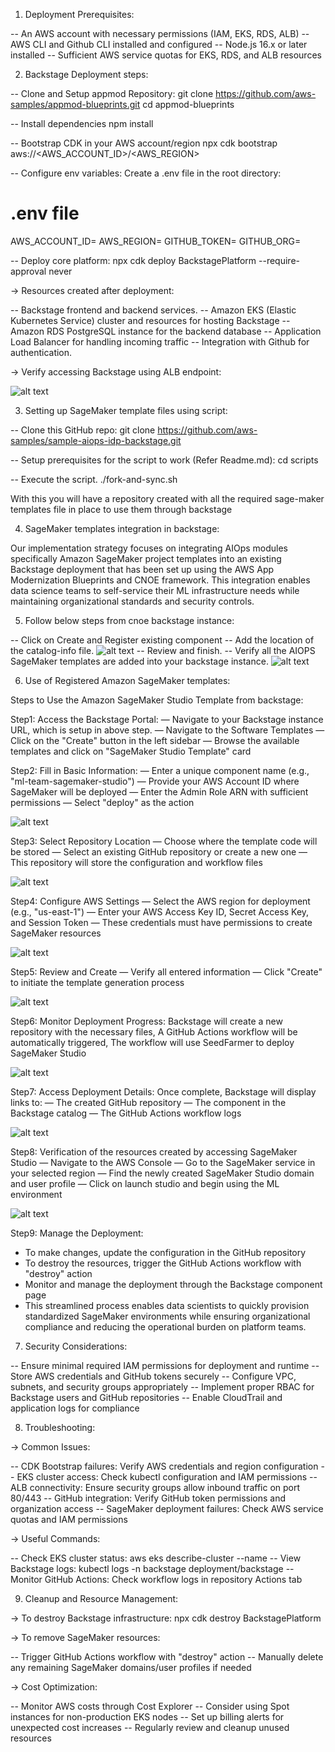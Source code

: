 1. Deployment Prerequisites:

-- An AWS account with necessary permissions (IAM, EKS, RDS, ALB)
-- AWS CLI and Github CLI installed and configured
-- Node.js 16.x or later installed
-- Sufficient AWS service quotas for EKS, RDS, and ALB resources


2. Backstage Deployment steps:

-- Clone and Setup appmod Repository:
git clone https://github.com/aws-samples/appmod-blueprints.git 
cd appmod-blueprints 

-- Install dependencies 
npm install

-- Bootstrap CDK in your AWS account/region
npx cdk bootstrap aws://<AWS_ACCOUNT_ID>/<AWS_REGION>

-- Configure env variables:
Create a .env file in the root directory:
# .env file 
AWS_ACCOUNT_ID=<your-aws-account-id> 
AWS_REGION=<your-aws-region> 
GITHUB_TOKEN=<your-github-token> 
GITHUB_ORG=<your-github-org>

-- Deploy core platform:
npx cdk deploy BackstagePlatform --require-approval never

-> Resources created after deployment:

-- Backstage frontend and backend services.
-- Amazon EKS (Elastic Kubernetes Service) cluster and resources for hosting Backstage
-- Amazon RDS PostgreSQL instance for the backend database
-- Application Load Balancer for handling incoming traffic
-- Integration with Github for authentication.

-> Verify accessing Backstage using ALB endpoint:

![alt text](image.png)


3. Setting up SageMaker template files using script:

-- Clone this GitHub repo:
git clone https://github.com/aws-samples/sample-aiops-idp-backstage.git

-- Setup prerequisites for the script to work (Refer Readme.md):
cd scripts

-- Execute the script.
./fork-and-sync.sh

With this you will have a repository created with all the required sage-maker templates file in place to use them through backstage


4. SageMaker templates integration in backstage:

Our implementation strategy focuses on integrating AIOps modules specifically Amazon SageMaker project templates into an existing Backstage deployment that has been set up using the AWS App Modernization Blueprints and CNOE framework. This integration enables data science teams to self-service their ML infrastructure needs while maintaining organizational standards and security controls.


5. Follow below steps from cnoe backstage instance:

-- Click on Create and Register existing component
-- Add the location of the catalog-info file.
![alt text](image-1.png)
-- Review and finish.
-- Verify all the AIOPS SageMaker templates are added into your backstage instance.
![alt text](image-2.png)


6. Use of Registered Amazon SageMaker templates:

Steps to Use the Amazon SageMaker Studio Template from backstage:

Step1: Access the Backstage Portal: 
 — Navigate to your Backstage instance URL, which is setup in above step.
 — Navigate to the Software Templates
 — Click on the "Create" button in the left sidebar
 — Browse the available templates and click on "SageMaker Studio Template" card

Step2: Fill in Basic Information:
 — Enter a unique component name (e.g., "ml-team-sagemaker-studio")
 — Provide your AWS Account ID where SageMaker will be deployed
 — Enter the Admin Role ARN with sufficient permissions
 — Select "deploy" as the action

![alt text](image-3.png)

Step3: Select Repository Location
 — Choose where the template code will be stored
 — Select an existing GitHub repository or create a new one
 — This repository will store the configuration and workflow files

![alt text](image-4.png)

Step4: Configure AWS Settings
 — Select the AWS region for deployment (e.g., "us-east-1")
 — Enter your AWS Access Key ID, Secret Access Key, and Session Token
 — These credentials must have permissions to create SageMaker resources

![alt text](image-5.png)

Step5: Review and Create
 — Verify all entered information
 — Click "Create" to initiate the template generation process

![alt text](image-6.png)

Step6: Monitor Deployment Progress: 
  Backstage will create a new repository with the necessary files, A GitHub Actions workflow will be automatically triggered, The workflow will use SeedFarmer to deploy SageMaker Studio

![alt text](image-7.png)

Step7: Access Deployment Details: Once complete, Backstage will display links to:
 — The created GitHub repository
 — The component in the Backstage catalog
 — The GitHub Actions workflow logs

![alt text](image-8.png)

Step8: Verification of the resources created by accessing SageMaker Studio
 — Navigate to the AWS Console
 — Go to the SageMaker service in your selected region
 — Find the newly created SageMaker Studio domain and user profile
 — Click on launch studio and begin using the ML environment

![alt text](image-9.png)

Step9: Manage the Deployment:
 - To make changes, update the configuration in the GitHub repository
 - To destroy the resources, trigger the GitHub Actions workflow with "destroy" action
 - Monitor and manage the deployment through the Backstage component page
 - This streamlined process enables data scientists to quickly provision standardized SageMaker environments while ensuring organizational compliance and reducing the operational burden on platform teams.


7. Security Considerations:

-- Ensure minimal required IAM permissions for deployment and runtime
-- Store AWS credentials and GitHub tokens securely
-- Configure VPC, subnets, and security groups appropriately
-- Implement proper RBAC for Backstage users and GitHub repositories
-- Enable CloudTrail and application logs for compliance


8. Troubleshooting:

-> Common Issues:

-- CDK Bootstrap failures: Verify AWS credentials and region configuration
-- EKS cluster access: Check kubectl configuration and IAM permissions
-- ALB connectivity: Ensure security groups allow inbound traffic on port 80/443
-- GitHub integration: Verify GitHub token permissions and organization access
-- SageMaker deployment failures: Check AWS service quotas and IAM permissions

-> Useful Commands:

-- Check EKS cluster status: aws eks describe-cluster --name <cluster-name>
-- View Backstage logs: kubectl logs -n backstage deployment/backstage
-- Monitor GitHub Actions: Check workflow logs in repository Actions tab


9. Cleanup and Resource Management:

-> To destroy Backstage infrastructure:
npx cdk destroy BackstagePlatform

-> To remove SageMaker resources:

-- Trigger GitHub Actions workflow with "destroy" action
-- Manually delete any remaining SageMaker domains/user profiles if needed

-> Cost Optimization:

-- Monitor AWS costs through Cost Explorer
-- Consider using Spot instances for non-production EKS nodes
-- Set up billing alerts for unexpected cost increases
-- Regularly review and cleanup unused resources